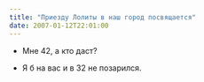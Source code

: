 ```yaml
---
title: "Приезду Лолиты в наш город посвящается"
date: 2007-01-12T22:01:00
---
```


-  Мне 42, а кто даст?

- Я б на вас и в 32 не позарился.
